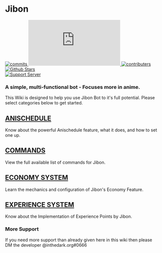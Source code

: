 # Jibon
[![commits](https://img.shields.io/github/commit-activity/w/japandotorg/Lemon?logoColor=yellow&style=flat-square)
](https://github.com/japandotorg/Lemon/graphs/commit-activity)
[![discord.js](https://img.shields.io/node/v/discord.js?logoColor=orange&style=flat-square)
](https://www.npmjs.com/package/discord.js?source=post_page-----7b5fe27cb6fa----------------------)
[![contributers](https://img.shields.io/github/contributors/japandotorg/Lemon?style=flat-square)
](https://github.com/japandotorg/Lemon/graphs/contributors)
[![Github Stars](https://img.shields.io/github/stars/japandotorg?affiliations=OWNER&style=social)
](https://github.com/japandotorg/Jibon/stargazers)
<br>
[![Support Server](https://img.shields.io/discord/468341280179486720?style=for-the-badge)
](https://discord.gg/y9UCbWK2hJ)

### A simple, multi-functional bot - Focuses more in anime.
This Wiki is designed to help you use Jibon Bot to it's full potential. Please select categories below to get started.
## [ANISCHEDULE](https://github.com/japandotorg/Jibon/wiki/Anischedule)
Know about the powerful Anischedule feature, what it does, and how to set one up.
## [COMMANDS](https://github.com/japandotorg/Jibon/wiki/Commands)
View the full available list of commands for Jibon.
## [ECONOMY SYSTEM](https://github.com/japandotorg/Jibon/wiki/Economy)
Learn the mechanics and configuration of Jibon's Economy Feature.
## [EXPERIENCE SYSTEM](https://github.com/japandotorg/Jibon/wiki/XP)
Know about the Implementation of Experience Points by Jibon.

### More Support
If you need more support than already given here in this wiki then please DM the developer @inthedark.org#0666

